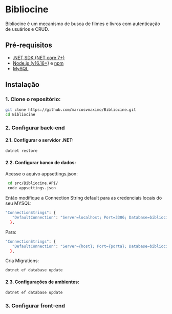 # Bibliocine

Bibliocine é um mecanismo de busca de filmes e livros com autenticação de usuários e CRUD.

## Pré-requisitos

- [.NET SDK (NET core 7+)](https://dotnet.microsoft.com/download)
- [Node.js (v16.16+)](https://nodejs.org/) e [npm](https://www.npmjs.com/)
- [MySQL]()

## Instalação

### 1. Clone o repositório:

   ```bash
   git clone https://github.com/marcosvmaximo/Bibliocine.git
   cd Bibliocine
   ```

### 2. Configurar back-end

   #### 2.1. Configurar o servidor .NET:

   ```bash
   dotnet restore
   ```
   
   #### 2.2. Configurar banco de dados:
   
   Acesse o aquivo appsettings.json:
   ```bash
    cd src/Bibliocine.API/
    code appsettings.json 
   ```

   Então modifique a Connection String default para as credenciais locais do seu MYSQL:
   ```bash
   "ConnectionStrings": {
      "DefaultConnection": "Server=localhost; Port=3306; Database=bibliocine; Uid=root;Pwd=1234;"
     },
   ```

   Para:
   ```bash
   "ConnectionStrings": {
      "DefaultConnection": "Server={host}; Port={porta}; Database=bibliocine; Uid={usuario};Pwd={senha};"
     },
   ```

   Cria Migrations:
   ```bash
   dotnet ef database update
   ```

   #### 2.3. Configurações de ambientes:
   
   ```bash
   dotnet ef database update
   ```

### 3. Configurar front-end
